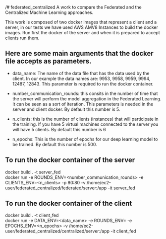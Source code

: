 /# federated_centralized
A work to compare the Federated and the Centralized Machine Learning approaches.

This work is composed of two docker images that represent a client and a server, in our tests we have used 
AWS AMV8 Instances to build the docker images. 
Run first the docker of the server and when it is prepared to accept clients run them.


## Here are some main arguments that the docker file accepts as parameters. 

- data_name: The name of the data file that has the data used by the client.
              In our example the data names are: 9953, 9958, 9959, 9994, 12487, 12843.
              This parameter is required to run the docker container.
              
 - number_communication_rounds: this consits in the number of time that the server will perform the model aggregation in the Federated Learning. It can be seen as a sort of iteration. This parameters is needed in the server and client docker.
 By default this number is 5.
 
- n_clients: this is the number of clients (instances) that will participate in the training. If you have 5 virtual machines connected to the server you will have 5 clients. 
By default this number is 6

- n_epochs: This is the number of epochs for our deep learning model to be trained. By default this number is 500. 
  
## To run the docker container of the server

docker build . -t server_fed      
docker run -e ROUNDS_ENV=<number_communication_rounds> -e CLIENTS_ENV=<n_clients> -p 80:80 -v /home/ec2-user/federated_centralized/federated/server:/app -it server_fed

## To run the docker container of the client 

docker build . -t client_fed        
docker run -e DATA_ENV=<data_name> -e ROUNDS_ENV=<number of communication rounds> -e EPOCHS_ENV=<n_epochs> -v /home/ec2-user/federated_centralized/centralized/server:/app -it client_fed       
  
  
